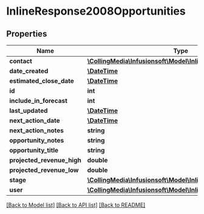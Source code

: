 # InlineResponse2008Opportunities

## Properties
Name | Type | Description | Notes
------------ | ------------- | ------------- | -------------
**contact** | [**\CollingMedia\Infusionsoft\Model\InlineResponse2008Contact**](InlineResponse2008Contact.md) |  | [optional] 
**date_created** | [**\DateTime**](\DateTime.md) |  | [optional] 
**estimated_close_date** | [**\DateTime**](\DateTime.md) |  | [optional] 
**id** | **int** |  | [optional] 
**include_in_forecast** | **int** |  | [optional] 
**last_updated** | [**\DateTime**](\DateTime.md) |  | [optional] 
**next_action_date** | [**\DateTime**](\DateTime.md) |  | [optional] 
**next_action_notes** | **string** |  | [optional] 
**opportunity_notes** | **string** |  | [optional] 
**opportunity_title** | **string** |  | 
**projected_revenue_high** | **double** |  | [optional] 
**projected_revenue_low** | **double** |  | [optional] 
**stage** | [**\CollingMedia\Infusionsoft\Model\InlineResponse2008Stage**](InlineResponse2008Stage.md) |  | [optional] 
**user** | [**\CollingMedia\Infusionsoft\Model\InlineResponse2008User**](InlineResponse2008User.md) |  | [optional] 

[[Back to Model list]](../README.md#documentation-for-models) [[Back to API list]](../README.md#documentation-for-api-endpoints) [[Back to README]](../README.md)


